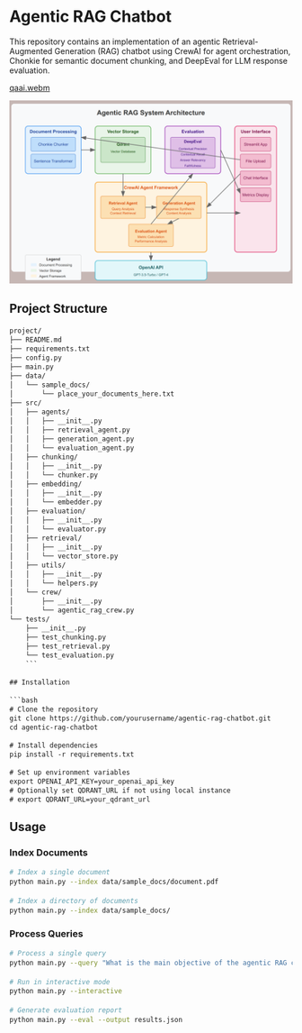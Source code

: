 # Agentic RAG Chatbot

This repository contains an implementation of an agentic Retrieval-Augmented Generation (RAG) chatbot using CrewAI for agent orchestration, Chonkie for semantic document chunking, and DeepEval for LLM response evaluation.


[qaai.webm](https://github.com/user-attachments/assets/520fe4e7-3a86-44f9-be36-b8361d047a0a)

![Agentic RAG System Architecture](system_arch_RAG.png)

## Project Structure

```
project/
├── README.md
├── requirements.txt
├── config.py
├── main.py
├── data/
│   └── sample_docs/
│       └── place_your_documents_here.txt
├── src/
│   ├── agents/
│   │   ├── __init__.py
│   │   ├── retrieval_agent.py
│   │   ├── generation_agent.py
│   │   └── evaluation_agent.py
│   ├── chunking/
│   │   ├── __init__.py
│   │   └── chunker.py
│   ├── embedding/
│   │   ├── __init__.py
│   │   └── embedder.py
│   ├── evaluation/
│   │   ├── __init__.py
│   │   └── evaluator.py
│   ├── retrieval/
│   │   ├── __init__.py
│   │   └── vector_store.py
│   ├── utils/
│   │   ├── __init__.py
│   │   └── helpers.py
│   └── crew/
│       ├── __init__.py
│       └── agentic_rag_crew.py
└── tests/
    ├── __init__.py
    ├── test_chunking.py
    ├── test_retrieval.py
    └── test_evaluation.py
    ```

## Installation

```bash
# Clone the repository
git clone https://github.com/yourusername/agentic-rag-chatbot.git
cd agentic-rag-chatbot

# Install dependencies
pip install -r requirements.txt

# Set up environment variables
export OPENAI_API_KEY=your_openai_api_key
# Optionally set QDRANT_URL if not using local instance
# export QDRANT_URL=your_qdrant_url
```

## Usage

### Index Documents

```bash
# Index a single document
python main.py --index data/sample_docs/document.pdf

# Index a directory of documents
python main.py --index data/sample_docs/
```

### Process Queries

```bash
# Process a single query
python main.py --query "What is the main objective of the agentic RAG challenge?"

# Run in interactive mode
python main.py --interactive

# Generate evaluation report
python main.py --eval --output results.json
```

